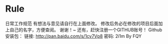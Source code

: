 # Rule
日常工作规范
有想法与意见请自行在上面修改。
修改后务必在修改的项目后面加上自己的名字，方便查阅。
谢谢！~
还有，赶快注册一个GITHUB账号！
Github安装包：  链接: http://pan.baidu.com/s/1cv7Vp8 密码: 2i1m
By FQY
